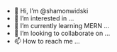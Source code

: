 - 👋 Hi, I’m @shamonwidski
- 👀 I’m interested in ...
- 🌱 I’m currently learning MERN ...
- 💞️ I’m looking to collaborate on ...
- 📫 How to reach me ...

<!---
shamonwidski/shamonwidski is a ✨ special ✨ repository because its `README.md` (this file) appears on your GitHub profile.
You can click the Preview link to take a look at your changes.
--->
